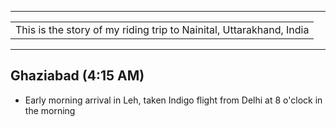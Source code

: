 
---

| |
| :--- |
| This is the story of my riding trip to Nainital, Uttarakhand, India|

---

##  Ghaziabad (4:15 AM)
* Early morning arrival in Leh, taken Indigo flight from Delhi at 8 o'clock in the morning